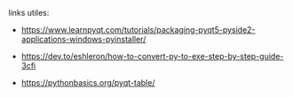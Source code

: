links utiles:
+ https://www.learnpyqt.com/tutorials/packaging-pyqt5-pyside2-applications-windows-pyinstaller/

+ https://dev.to/eshleron/how-to-convert-py-to-exe-step-by-step-guide-3cfi

+ https://pythonbasics.org/pyqt-table/